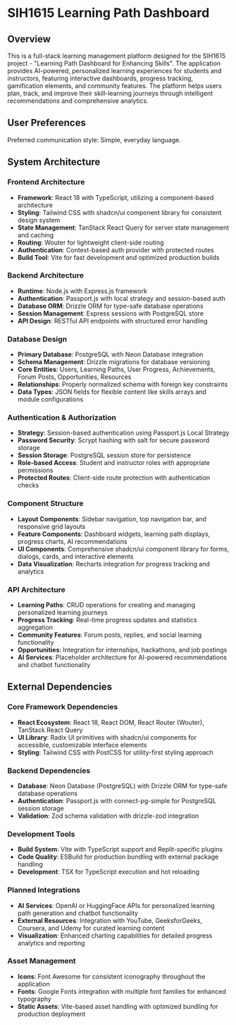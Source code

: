 # SIH1615 Learning Path Dashboard

## Overview

This is a full-stack learning management platform designed for the SIH1615 project - "Learning Path Dashboard for Enhancing Skills". The application provides AI-powered, personalized learning experiences for students and instructors, featuring interactive dashboards, progress tracking, gamification elements, and community features. The platform helps users plan, track, and improve their skill-learning journeys through intelligent recommendations and comprehensive analytics.

## User Preferences

Preferred communication style: Simple, everyday language.

## System Architecture

### Frontend Architecture
- **Framework**: React 18 with TypeScript, utilizing a component-based architecture
- **Styling**: Tailwind CSS with shadcn/ui component library for consistent design system
- **State Management**: TanStack React Query for server state management and caching
- **Routing**: Wouter for lightweight client-side routing
- **Authentication**: Context-based auth provider with protected routes
- **Build Tool**: Vite for fast development and optimized production builds

### Backend Architecture  
- **Runtime**: Node.js with Express.js framework
- **Authentication**: Passport.js with local strategy and session-based auth
- **Database ORM**: Drizzle ORM for type-safe database operations
- **Session Management**: Express sessions with PostgreSQL store
- **API Design**: RESTful API endpoints with structured error handling

### Database Design
- **Primary Database**: PostgreSQL with Neon Database integration
- **Schema Management**: Drizzle migrations for database versioning
- **Core Entities**: Users, Learning Paths, User Progress, Achievements, Forum Posts, Opportunities, Resources
- **Relationships**: Properly normalized schema with foreign key constraints
- **Data Types**: JSON fields for flexible content like skills arrays and module configurations

### Authentication & Authorization
- **Strategy**: Session-based authentication using Passport.js Local Strategy
- **Password Security**: Scrypt hashing with salt for secure password storage
- **Session Storage**: PostgreSQL session store for persistence
- **Role-based Access**: Student and instructor roles with appropriate permissions
- **Protected Routes**: Client-side route protection with authentication checks

### Component Structure
- **Layout Components**: Sidebar navigation, top navigation bar, and responsive grid layouts
- **Feature Components**: Dashboard widgets, learning path displays, progress charts, AI recommendations
- **UI Components**: Comprehensive shadcn/ui component library for forms, dialogs, cards, and interactive elements
- **Data Visualization**: Recharts integration for progress tracking and analytics

### API Architecture
- **Learning Paths**: CRUD operations for creating and managing personalized learning journeys
- **Progress Tracking**: Real-time progress updates and statistics aggregation
- **Community Features**: Forum posts, replies, and social learning functionality
- **Opportunities**: Integration for internships, hackathons, and job postings
- **AI Services**: Placeholder architecture for AI-powered recommendations and chatbot functionality

## External Dependencies

### Core Framework Dependencies
- **React Ecosystem**: React 18, React DOM, React Router (Wouter), TanStack React Query
- **UI Library**: Radix UI primitives with shadcn/ui components for accessible, customizable interface elements
- **Styling**: Tailwind CSS with PostCSS for utility-first styling approach

### Backend Dependencies  
- **Database**: Neon Database (PostgreSQL) with Drizzle ORM for type-safe database operations
- **Authentication**: Passport.js with connect-pg-simple for PostgreSQL session storage
- **Validation**: Zod schema validation with drizzle-zod integration

### Development Tools
- **Build System**: Vite with TypeScript support and Replit-specific plugins
- **Code Quality**: ESBuild for production bundling with external package handling
- **Development**: TSX for TypeScript execution and hot reloading

### Planned Integrations
- **AI Services**: OpenAI or HuggingFace APIs for personalized learning path generation and chatbot functionality
- **External Resources**: Integration with YouTube, GeeksforGeeks, Coursera, and Udemy for curated learning content
- **Visualization**: Enhanced charting capabilities for detailed progress analytics and reporting

### Asset Management
- **Icons**: Font Awesome for consistent iconography throughout the application
- **Fonts**: Google Fonts integration with multiple font families for enhanced typography
- **Static Assets**: Vite-based asset handling with optimized bundling for production deployment